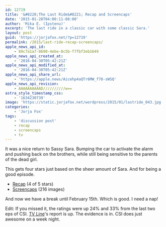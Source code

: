 ```yaml
---
id: 12719
title: '&#8220;The Last Ride&#8221; Recap and Screencaps'
date: '2015-01-28T04:00:11-08:00'
author: 'Mika E. (Ipstenu)'
excerpt: 'The last ride in a classic car with some classic Sara.'
layout: post
guid: 'https://jorjafox.net/?p=12719'
permalink: /2015/last-ride-recap-screencaps/
apple_news_api_id:
    - 89c7a1a7-8690-4ebe-8c5b-f7fbf3eb1649
apple_news_api_created_at:
    - '2016-04-30T05:42:21Z'
apple_news_api_modified_at:
    - '2016-04-30T05:42:21Z'
apple_news_api_share_url:
    - 'https://apple.news/Aicehp4aQTr6MW_f78-sWSQ'
apple_news_api_revision:
    - AAAAAAAAAAD//////////w==
astra_style_timestamp_css:
    - '1634230739'
image: 'https://static.jorjafox.net/wordpress/2015/01/lastride_043.jpg'
categories:
    - 'Jorja Fox'
tags:
    - 'discussion post'
    - recap
    - screencaps
    - tv
---
```


It was a nice return to Sassy Sara. Bumping the car to activate the alarm and pushing back on the brothers, while still being sensitive to the parents of the dead girl.

This gets four stars just based on the sheer amount of Sara. And for being a good episode.
<ul>
 	<li><a href="https://jorjafox.net/wiki/The_Last_Ride">Recap</a> (4 of 5 stars)</li>
 	<li><a href="https://jorjafox.net/gallery/tv/csi/season15/16-lastride/">Screencaps</a> (216 images)</li>
</ul>
And now we have a break until February 15th. Which is good. I need a nap!

Edit: If you missed it, the ratings were up 24% and 33% from the last two eps of CSI. <a href="http://tvline.com/2015/01/28/csi-season-15-ratings-high/">TV Line</a>'s report is up. The evidence is in. CSI does just awesome on a week night.